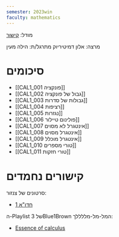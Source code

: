 ```yaml
---
semester: 2023win
faculty: mathematics
---
```



מודל: [קישור](https://moodle2223.technion.ac.il/course/view.php?id=420)

מרצה: אלון דמיטיריוק
מתרגל/ת: הילה מעין

# סיכומים
- [[CAL1_001 פונקציה]]
- [[CAL1_002 גבול של פונקציה]]
- [[CAL1_003 גבולות של סדרות]]
- [[CAL1_004 רציפות]]
- [[CAL1_005 נגזרות]]
- [[CAL1_006 פולינום טיילור]]
- [[CAL1_007 אינטגרל לא מסוים]]
- [[CAL1_008 אינטגרל מסוים]]
- [[CAL1_009 אינטגרל מוכלל]]
- [[CAL1_010 טורי מספרים]]
- [[CAL1_011 טורי חזקות]]

# קישורים נחמדים

סרטונים של צנזור:
- [חדו"א 1](https://youtube.com/playlist?list=PL_UuaqZLiGeSWE57FPod7eCu2veCdZtSK)

ה-Playlist של 3Blue1Brown המל-מל-מללללך:
- [Essence of calculus](https://www.youtube.com/playlist?list=PLZHQObOWTQDMsr9K-rj53DwVRMYO3t5Yr)


